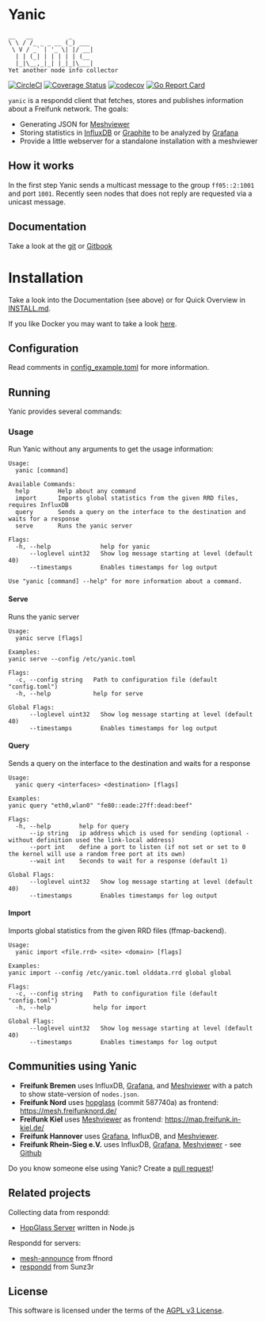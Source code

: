 # Yanic
```
__   __          _
\ \ / /_ _ _ __ (_) ___
 \ V / _` | '_ \| |/ __|
  | | (_| | | | | | (__
  |_|\__,_|_| |_|_|\___|
Yet another node info collector
```

[![CircleCI](https://circleci.com/gh/FreifunkBremen/yanic/tree/main.svg?style=shield)](https://circleci.com/gh/FreifunkBremen/yanic/tree/main)
[![Coverage Status](https://coveralls.io/repos/github/FreifunkBremen/yanic/badge.svg?branch=main)](https://coveralls.io/github/FreifunkBremen/yanic?branch=main)
[![codecov](https://codecov.io/gh/FreifunkBremen/yanic/branch/main/graph/badge.svg)](https://codecov.io/gh/FreifunkBremen/yanic)
[![Go Report Card](https://goreportcard.com/badge/github.com/FreifunkBremen/yanic)](https://goreportcard.com/report/github.com/FreifunkBremen/yanic)

`yanic` is a respondd client that fetches, stores and publishes information about a Freifunk network. The goals:
* Generating JSON for [Meshviewer](https://github.com/ffrgb/meshviewer)
* Storing statistics in [InfluxDB](https://influxdata.com/) or [Graphite](https://graphiteapp.org/) to be analyzed by [Grafana](http://grafana.org/)
* Provide a little webserver for a standalone installation with a meshviewer

## How it works
In the first step Yanic sends a multicast message to the group `ff05::2:1001` and port `1001`.
Recently seen nodes that does not reply are requested via a unicast message.

## Documentation
Take a look at the [git](https://github.com/FreifunkBremen/yanic/blob/main/SUMMARY.md) or [Gitbook](https://freifunkbremen.gitbooks.io/yanic/content/)

# Installation
Take a look into the Documentation (see above) or for Quick Overview in [INSTALL.md](INSTALL.md).

If you like Docker you may want to take a look [here](https://github.com/christf/docker-yanic).

## Configuration
Read comments in [config_example.toml](config_example.toml) for more information.

## Running
Yanic provides several commands:

### Usage
Run Yanic without any arguments to get the usage information:
```
Usage:
  yanic [command]

Available Commands:
  help        Help about any command
  import      Imports global statistics from the given RRD files, requires InfluxDB
  query       Sends a query on the interface to the destination and waits for a response
  serve       Runs the yanic server

Flags:
  -h, --help              help for yanic
      --loglevel uint32   Show log message starting at level (default 40)
      --timestamps        Enables timestamps for log output

Use "yanic [command] --help" for more information about a command.
```

#### Serve
Runs the yanic server
```
Usage:
  yanic serve [flags]

Examples:
yanic serve --config /etc/yanic.toml

Flags:
  -c, --config string   Path to configuration file (default "config.toml")
  -h, --help            help for serve

Global Flags:
      --loglevel uint32   Show log message starting at level (default 40)
      --timestamps        Enables timestamps for log output
```

#### Query
Sends a query on the interface to the destination and waits for a response
```
Usage:
  yanic query <interfaces> <destination> [flags]

Examples:
yanic query "eth0,wlan0" "fe80::eade:27ff:dead:beef"

Flags:
  -h, --help        help for query
      --ip string   ip address which is used for sending (optional - without definition used the link-local address)
      --port int    define a port to listen (if not set or set to 0 the kernel will use a random free port at its own)
      --wait int    Seconds to wait for a response (default 1)

Global Flags:
      --loglevel uint32   Show log message starting at level (default 40)
      --timestamps        Enables timestamps for log output
```

#### Import
Imports global statistics from the given RRD files (ffmap-backend).
```
Usage:
  yanic import <file.rrd> <site> <domain> [flags]

Examples:
yanic import --config /etc/yanic.toml olddata.rrd global global

Flags:
  -c, --config string   Path to configuration file (default "config.toml")
  -h, --help            help for import

Global Flags:
      --loglevel uint32   Show log message starting at level (default 40)
      --timestamps        Enables timestamps for log output
```



## Communities using Yanic
* **Freifunk Bremen** uses InfluxDB, [Grafana](https://grafana.bremen.freifunk.net), and [Meshviewer](https://map.bremen.freifunk.net) with a patch to show state-version of `nodes.json`.
* **Freifunk Nord** uses [hopglass](https://github.com/hopglass/hopglass) (commit 587740a) as frontend:  https://mesh.freifunknord.de/
* **Freifunk Kiel** uses [Meshviewer](https://github.com/ffrgb/meshviewer/) as frontend: https://map.freifunk.in-kiel.de/
* **Freifunk Hannover** uses [Grafana](https://stats.ffh.zone), InfluxDB, and [Meshviewer](https://hannover.freifunk.net/karte/).
* **Freifunk Rhein-Sieg e.V.** uses InfluxDB, [Grafana](https://grafana.freifunk-rhein-sieg.net/), [Meshviewer](https://map.freifunk-rhein-sieg.net/) - see [Github](https://github.com/Freifunk-Rhein-Sieg/Ansible-FFlo)

Do you know someone else using Yanic? Create a [pull request](https://github.com/FreifunkBremen/yanic/issues/new?template=community.md&title=Mention+community+$name)!

## Related projects
Collecting data from respondd:
* [HopGlass Server](https://github.com/plumpudding/hopglass-server) written in Node.js

Respondd for servers:
* [mesh-announce](https://github.com/ffnord/mesh-announce) from ffnord
* [respondd](https://github.com/Sunz3r/ext-respondd) from Sunz3r


## License
This software is licensed under the terms of the [AGPL v3 License](LICENSE).
